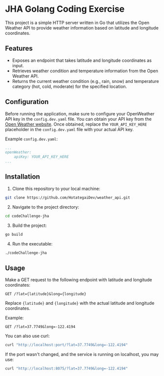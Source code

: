 # JHA Golang Coding Exercise

This project is a simple HTTP server written in Go that utilizes the Open Weather API to provide weather information based on latitude and longitude coordinates.

## Features

- Exposes an endpoint that takes latitude and longitude coordinates as input.
- Retrieves weather condition and temperature information from the Open Weather API.
- Returns the current weather condition (e.g., rain, snow) and temperature category (hot, cold, moderate) for the specified location.


## Configuration

Before running the application, make sure to configure your OpenWeather API key in the `config.dev.yaml` file. You can obtain your API key from the [Open Weather website](https://openweathermap.org/api). Once obtained, replace the `YOUR_API_KEY_HERE` placeholder in the `config.dev.yaml` file with your actual API key.

Example `config.dev.yaml`:

```yaml
...
openWeather:
    apiKey: YOUR_API_KEY_HERE
...
```

## Installation

1. Clone this repository to your local machine:

```bash
git clone https://github.com/HotategaiDev/weather_api.git
```

2. Navigate to the project directory:

```bash
cd codeChallenge-jha
```

3. Build the project:

```bash
go build
```

4. Run the executable:

```bash
./codeChallenge-jha
```


## Usage

Make a GET request to the following endpoint with latitude and longitude coordinates:

```
GET /?lat={latitude}&long={longitude}
```

Replace `{latitude}` and `{longitude}` with the actual latitude and longitude coordinates.

Example:

```
GET /?lat=37.7749&long=-122.4194
```

You can also use curl:

```bash
curl "http://localhost:port/?lat=37.7749&long=-122.4194"
```

If the port wasn't changed, and the service is running on localhost, you may use:

```bash
curl "http://localhost:8075/?lat=37.7749&long=-122.4194"
```
